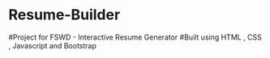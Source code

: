 # Resume-Builder
#Project for FSWD - Interactive Resume Generator
#Built using HTML , CSS , Javascript and Bootstrap
